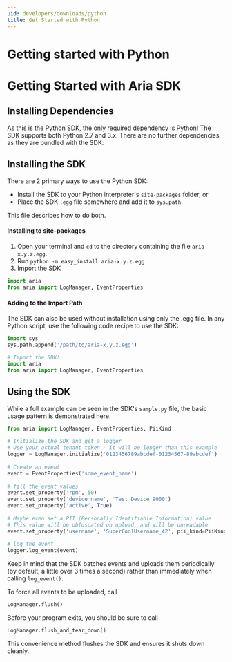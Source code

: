 ```yaml
---
uid: developers/downloads/python
title: Get Started with Python
---
```

# Getting started with Python

# Getting Started with Aria SDK
 
## Installing Dependencies
As this is the Python SDK, the only required dependency is Python! The SDK supports both Python 2.7 and 3.x. There are no further dependencies, as they are bundled with the SDK.
 
## Installing the SDK
There are 2 primary ways to use the Python SDK:
* Install the SDK to your Python interpreter's `site-packages` folder, or
* Place the SDK `.egg` file somewhere and add it to `sys.path`
 
This file describes how to do both.
 
#### Installing to site-packages
1. Open your terminal and `cd` to the directory containing the file `aria-x.y.z.egg`.
2. Run `python -m easy_install aria-x.y.z.egg`
3. Import the SDK
```python
import aria
from aria import LogManager, EventProperties
```
 
#### Adding to the Import Path
The SDK can also be used without installation using only the .egg file.
In any Python script, use the following code recipe to use the SDK:
```python
import sys
sys.path.append('/path/to/aria-x.y.z.egg')
 
# Import the SDK!
import aria
from aria import LogManager, EventProperties
```
 
## Using the SDK
While a full example can be seen in the SDK's `sample.py` file, the basic usage pattern is demonstrated here.
 
```python
from aria import LogManager, EventProperties, PiiKind
 
# Initialize the SDK and get a logger
# Use your actual tenant token - it will be longer than this example
logger = LogManager.initialize('0123456789abcdef-01234567-89abcdef')
 
# Create an event
event = EventProperties('some_event_name')
 
# fill the event values
event.set_property('rpm', 50)
event.set_property('device_name', 'Test Device 9000')
event.set_property('active', True)
 
# Maybe even set a PII (Personally Identifiable Information) value
# This value will be obfuscated on upload, and will be unreadable
event.set_property('username', 'SuperCoolUsername_42', pii_kind=PiiKind.PiiKind_DistinguishedName)
 
# log the event
logger.log_event(event)
```
 
Keep in mind that the SDK batches events and uploads them periodically (by default, a little over 3 times a second) rather than immediately when calling `log_event()`.
 
To force all events to be uploaded, call
```python
LogManager.flush()
```
 
Before your program exits, you should be sure to call
```python
LogManager.flush_and_tear_down()
```
 
This convenience method flushes the SDK and ensures it shuts down cleanly. 
 
